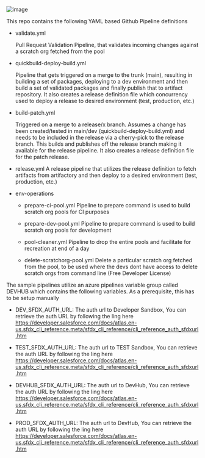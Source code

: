 ![image](https://gblobscdn.gitbook.com/assets%2F-MI39dIf1BuKlg_oSIG_%2F-MersLlsLMydZ6V7hfP-%2F-MersUtb9fBk1m9NMuMc%2Fflowdiagram_revised.png?alt=media&token=b613b0a8-99e3-4702-8f38-033cb1d7700d)

This repo contains the following YAML based Github Pipeline definitions

- validate.yml

   Pull Request Validation Pipeline, that validates incoming changes against a scratch org fetched from the pool

- quickbuild-deploy-build.yml

   Pipeline that gets triggered on a merge to the trunk (main), resulting in building a set of packages, deploying to a dev environment and then build a set of validated packages and finally publish that to artifact repository. It also creates a release definition file which concurrency used to deploy a release to desired environment (test, production, etc.)

- build-patch.yml

   Triggered on a merge to a release/x branch. Assumes a change has been created/tested in main/dev (quickbuild-deploy-build.yml) and needs to be included in the release via a cherry-pick to the release branch. This builds and publishes off the release branch making it available for the release pipeline. It also creates a release definition file for the patch release.

- release.yml
   A release pipeline that utilizes the release definition to fetch artifacts from artifactory and then deploy to a desired environment (test, production, etc.)


- env-operations
  - prepare-ci-pool.yml
     Pipeline to prepare command is used to build scratch org pools for CI purposes

  - prepare-dev-pool.yml
     Pipeline to prepare command is used to build scratch org pools for development

  - pool-cleaner.yml
     Pipeline to drop the entire pools and facilitate for recreation at end of a day

  - delete-scratchorg-pool.yml
     Delete a particular scratch org fetched from the pool, to be used where the devs dont have access to delete scratch orgs from command line (Free Developer License)


The sample pipelines utilize an azure pipelines variable group called DEVHUB which contains the following variables. As a prerequisite, this has to be setup manually

- DEV_SFDX_AUTH_URL: The auth url to Developer Sandbox, You can retrieve the auth URL by following the ling here https://developer.salesforce.com/docs/atlas.en-us.sfdx_cli_reference.meta/sfdx_cli_reference/cli_reference_auth_sfdxurl.htm

- TEST_SFDX_AUTH_URL: The auth url to TEST Sandbox, You can retrieve the auth URL by following the ling here https://developer.salesforce.com/docs/atlas.en-us.sfdx_cli_reference.meta/sfdx_cli_reference/cli_reference_auth_sfdxurl.htm

- DEVHUB_SFDX_AUTH_URL: The auth url to DevHub, You can retrieve the auth URL by following the ling here https://developer.salesforce.com/docs/atlas.en-us.sfdx_cli_reference.meta/sfdx_cli_reference/cli_reference_auth_sfdxurl.htm

- PROD_SFDX_AUTH_URL: The auth url to DevHub, You can retrieve the auth URL by following the ling here https://developer.salesforce.com/docs/atlas.en-us.sfdx_cli_reference.meta/sfdx_cli_reference/cli_reference_auth_sfdxurl.htm